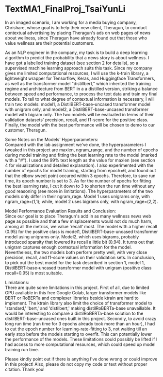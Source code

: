 # TextMA1_FinalProj_TsaiYunLi
In an imaged scenario, I am working for a media buying company, Chrishare, whose goal is to help their new client, Theragun, to conduct contextual advertising by placing Theragun's ads on web pages of news about wellness, since Theragun have already found out that those who value wellness are their potential customers.
<br>

As an NLP engineer in the company, my task is to build a deep learning algorithm to predict the probability that a news story is about wellness. I have got a labelled training dataset (see section 2 for details), so a supervised machine learning approach suits this task. Since my company gives me limited computational resources, I will use the k-train library, a lightweight wrapper for Tensorflow, Keras, and Huggingface Transformers, as well as the transformer model "distillbert," which inherited the training regime and architecture from BERT in a a distilled version, striking a balance between speed and performance, to process the text data and train my final models. To tell to what degree of contextual information is necessary, I will train two models: model1, a DistilBERT-base-uncased transformer model with unigram only, and model2, a DistilBERT-base-uncased transformer model with bigram only. The two models will be evaluated in terms of their validation datasets' precision, recall, and f1-score for the positive class. Finally, the model with the best performance will be chosen to demo to our customer, Theragun.
<br>

Some Notes on the Models' Hyperparameters: <br>
Compared with the lab assignment we've done, the hyperparameters I tweaked in this project are maxlen, ngram_range, and the number of epochs during model training and fitting the best learning rate to the model (marked with a "#"). I used the 99% text length as the value for maxlen (see section 4 for visualizations and detailed explanation). I also experimented with the number of epochs for model training, starting from epoch=6, and found out that the elbow sweet point occured within 3 epochs. Therefore, to save run time, its epoch number is set to 3. As for the number of epochs for fitting the best learning rate, I cut it down to 3 to shorten the run time without any good reasoning (see more in limitations). The hyperparameters of the two models only differ in their ngram_rage. Model 1 uses unigrams only, with ngram_rage=(1,1); while, model 2 uses bigrams only, with ngram_rage=(2,2).
<br>

Model Performance Evaluation Results and Conclusion: <br>
Since our goal is to place Theragun's add in as many wellness news web page as possible and that a few misplacements would not do much harm, among all the metrics, we value 'recall' most. The model with a higher recall (0.95) for the positive class is model1, DistilBERT-base-uncased transformer model using unigrams only. Model2, which uses bigrams, probably introduced sparsity that lowered its recall a little bit (0.94). It turns out that unigram captures enough contextual information for the model. Nevertheless, the two models both perform pretty well, with very close precision, recall, and f1-score values on their validation sets. In conclusion, to pick out the best model for the task described in section 1, model 1, DistilBERT-base-uncased transformer model with unigram (positive class recall=0.95) is most suitable.
<br>

Limiataions: <br>
There are quite some limitations in this project. First of all, due to limited GPU avaliable in this free Google Colab, larger transformer models like BERT or RoBERTa and complexer libraries beside ktrain are hard to implement. The ktrain library also limit the choice of transformer model to 'standard,' 'bert,' and 'distilbert,' making distilRoBERTa-base unavailiable. It would be interesting to compare a distilRoBERTa-base solution to the distilBERT-base-uncased ones built in this project. Secondly, to avoid crazy long run time (run time for 3 epochs already took more than an hour), I had to cut the epoch number for learning-rate-fitting to 3, not waiting till an early stop before the models starting to overfit. This can potentially lower the performance of the models. These limitations could possibly be lifted if I had access to more computational resources, which could speed up model training run time.
<br>

Please kindly point out if there is anything I've done wrong or could improve in this project! Also, please do not copy my code or text without proper citation. Thank you!
